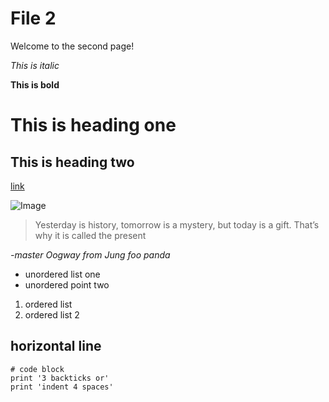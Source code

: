 # File 2

Welcome to the second page!

*This is italic*

**This is bold**

# This is heading one
  
## This is heading two

[link](https://apple.com)

![Image](https://www.applesfromny.com/wp-content/uploads/2020/06/SnapdragonNEW.png)

> Yesterday is history, tomorrow is a mystery, but today is a gift. That’s why it is called the present
  
*-master Oogway from Jung foo panda*


  
- unordered list one
- unordered point two

1. ordered list
2. ordered list 2

horizontal line
---

```
# code block
print '3 backticks or'
print 'indent 4 spaces'
``` 